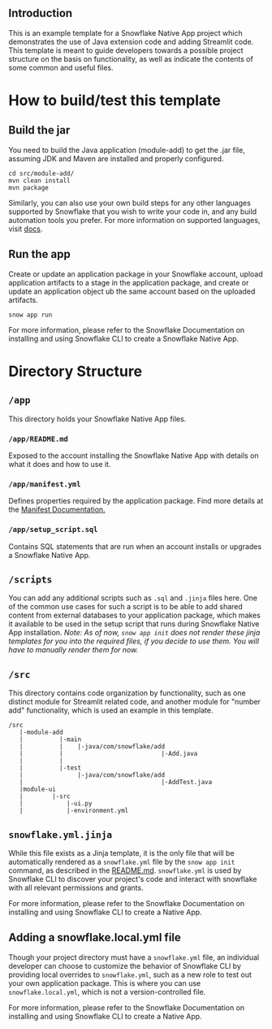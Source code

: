 ## Introduction

This is an example template for a Snowflake Native App project which demonstrates the use of Java extension code and adding Streamlit code. This template is meant to guide developers towards a possible project structure on the basis on functionality, as well as indicate the contents of some common and useful files. 


# How to build/test this template
## Build the jar
You need to build the Java application (module-add) to get the .jar file, assuming JDK and Maven are installed and properly configured. 
```
cd src/module-add/
mvn clean install
mvn package
```

Similarly, you can also use your own build steps for any other languages supported by Snowflake that you wish to write your code in, and any build automation tools you prefer. For more information on supported languages, visit [docs](https://docs.snowflake.com/en/developer-guide/stored-procedures-vs-udfs#label-sp-udf-languages).

## Run the app
Create or update an application package in your Snowflake account, upload application artifacts to a stage in the application package, and create or update an application object ub the same account based on the uploaded artifacts.
```
snow app run
```

For more information, please refer to the Snowflake Documentation on installing and using Snowflake CLI to create a Snowflake Native App.  

# Directory Structure
## `/app`
This directory holds your Snowflake Native App files.

### `/app/README.md`
Exposed to the account installing the Snowflake Native App with details on what it does and how to use it.

### `/app/manifest.yml`
Defines properties required by the application package. Find more details at the [Manifest Documentation.](https://docs.snowflake.com/en/developer-guide/native-apps/creating-manifest)

### `/app/setup_script.sql`
Contains SQL statements that are run when an account installs or upgrades a Snowflake Native App.

## `/scripts`
You can add any additional scripts such as `.sql` and `.jinja` files here. One of the common use cases for such a script is to be able to add shared content from external databases to your application package, which makes it available to be used in the setup script that runs during Snowflake Native App installation. 
_Note: As of now, `snow app init` does not render these jinja templates for you into the required files, if you decide to use them. You will have to manually render them for now._


## `/src`
This directory contains code organization by functionality, such as one distinct module for Streamlit related code, and another module for "number add" functionality, which is used an example in this template. 
```
/src
   |-module-add
   |          |-main
   |          |    |-java/com/snowflake/add
   |          |                           |-Add.java
   |          |
   |          |-test
   |               |-java/com/snowflake/add
   |                                      |-AddTest.java
   |module-ui
   |        |-src
   |            |-ui.py
   |            |-environment.yml
```

## `snowflake.yml.jinja`
While this file exists as a Jinja template, it is the only file that will be automatically rendered as a `snowflake.yml` file by the `snow app init` command, as described in the [README.md](../README.md). `snowflake.yml` is used by Snowflake CLI to discover your project's code and interact with snowflake with all relevant permissions and grants.

For more information, please refer to the Snowflake Documentation on installing and using Snowflake CLI to create a Native App. 

## Adding a snowflake.local.yml file
Though your project directory must have a `snowflake.yml` file, an individual developer can choose to customize the behavior of Snowflake CLI by providing local overrides to `snowflake.yml`, such as a new role to test out your own application package. This is where you can use `snowflake.local.yml`, which is not a version-controlled file.

For more information, please refer to the Snowflake Documentation on installing and using Snowflake CLI to create a Native App. 